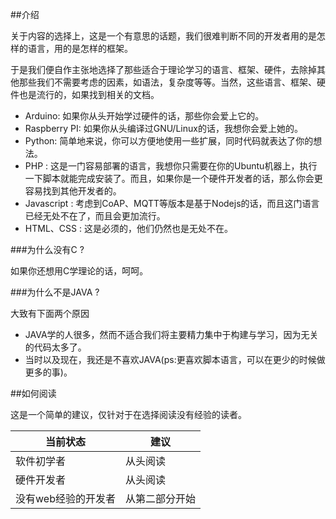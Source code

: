 ##介绍

关于内容的选择上，这是一个有意思的话题，我们很难判断不同的开发者用的是怎样的语言，用的是怎样的框架。

于是我们便自作主张地选择了那些适合于理论学习的语言、框架、硬件，去除掉其他那些我们不需要考虑的因素，如语法，复杂度等等。当然，这些语言、框架、硬件也是流行的，如果找到相关的文档。

- Arduino: 如果你从头开始学过硬件的话，那些你会爱上它的。
- Raspberry PI: 如果你从头编译过GNU/Linux的话，我想你会爱上她的。
- Python: 简单地来说，你可以方便地使用一些扩展，同时代码就表达了你的想法。
- PHP : 这是一门容易部署的语言，我想你只需要在你的Ubuntu机器上，执行一下脚本就能完成安装了。而且，如果你是一个硬件开发者的话，那么你会更容易找到其他开发者的。
- Javascript : 考虑到CoAP、MQTT等版本是基于Nodejs的话，而且这门语言已经无处不在了，而且会更加流行。
- HTML、CSS : 这是必须的，他们仍然也是无处不在。

###为什么没有C ?

如果你还想用C学理论的话，呵呵。

###为什么不是JAVA ?

大致有下面两个原因

- JAVA学的人很多，然而不适合我们将主要精力集中于构建与学习，因为无关的代码太多了。
- 当时以及现在，我还是不喜欢JAVA(ps:更喜欢脚本语言，可以在更少的时候做更多的事)。

##如何阅读

这是一个简单的建议，仅针对于在选择阅读没有经验的读者。

当前状态  | 建议 |
|-------|-----|
软件初学者| 从头阅读
硬件开发者| 从头阅读
没有web经验的开发者| 从第二部分开始
